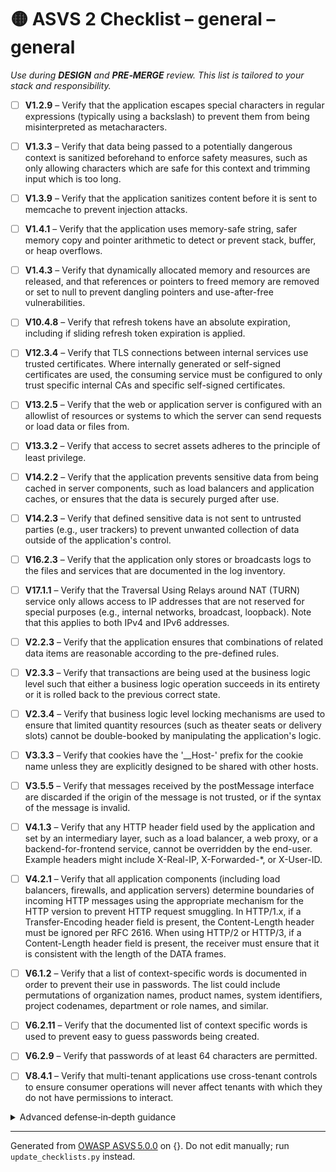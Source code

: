# 🟡 ASVS 2 Checklist – general – general

*Use during **DESIGN** and **PRE‑MERGE** review. This list is tailored to your stack and responsibility.*


- [ ] **V1.2.9** – Verify that the application escapes special characters in regular expressions (typically using a backslash) to prevent them from being misinterpreted as metacharacters.

- [ ] **V1.3.3** – Verify that data being passed to a potentially dangerous context is sanitized beforehand to enforce safety measures, such as only allowing characters which are safe for this context and trimming input which is too long.

- [ ] **V1.3.9** – Verify that the application sanitizes content before it is sent to memcache to prevent injection attacks.

- [ ] **V1.4.1** – Verify that the application uses memory-safe string, safer memory copy and pointer arithmetic to detect or prevent stack, buffer, or heap overflows.

- [ ] **V1.4.3** – Verify that dynamically allocated memory and resources are released, and that references or pointers to freed memory are removed or set to null to prevent dangling pointers and use-after-free vulnerabilities.

- [ ] **V10.4.8** – Verify that refresh tokens have an absolute expiration, including if sliding refresh token expiration is applied.

- [ ] **V12.3.4** – Verify that TLS connections between internal services use trusted certificates. Where internally generated or self-signed certificates are used, the consuming service must be configured to only trust specific internal CAs and specific self-signed certificates.

- [ ] **V13.2.5** – Verify that the web or application server is configured with an allowlist of resources or systems to which the server can send requests or load data or files from.

- [ ] **V13.3.2** – Verify that access to secret assets adheres to the principle of least privilege.

- [ ] **V14.2.2** – Verify that the application prevents sensitive data from being cached in server components, such as load balancers and application caches, or ensures that the data is securely purged after use.

- [ ] **V14.2.3** – Verify that defined sensitive data is not sent to untrusted parties (e.g., user trackers) to prevent unwanted collection of data outside of the application's control.

- [ ] **V16.2.3** – Verify that the application only stores or broadcasts logs to the files and services that are documented in the log inventory.

- [ ] **V17.1.1** – Verify that the Traversal Using Relays around NAT (TURN) service only allows access to IP addresses that are not reserved for special purposes (e.g., internal networks, broadcast, loopback). Note that this applies to both IPv4 and IPv6 addresses.

- [ ] **V2.2.3** – Verify that the application ensures that combinations of related data items are reasonable according to the pre-defined rules.

- [ ] **V2.3.3** – Verify that transactions are being used at the business logic level such that either a business logic operation succeeds in its entirety or it is rolled back to the previous correct state.

- [ ] **V2.3.4** – Verify that business logic level locking mechanisms are used to ensure that limited quantity resources (such as theater seats or delivery slots) cannot be double-booked by manipulating the application's logic.

- [ ] **V3.3.3** – Verify that cookies have the '__Host-' prefix for the cookie name unless they are explicitly designed to be shared with other hosts.

- [ ] **V3.5.5** – Verify that messages received by the postMessage interface are discarded if the origin of the message is not trusted, or if the syntax of the message is invalid.

- [ ] **V4.1.3** – Verify that any HTTP header field used by the application and set by an intermediary layer, such as a load balancer, a web proxy, or a backend-for-frontend service, cannot be overridden by the end-user. Example headers might include X-Real-IP, X-Forwarded-*, or X-User-ID.

- [ ] **V4.2.1** – Verify that all application components (including load balancers, firewalls, and application servers) determine boundaries of incoming HTTP messages using the appropriate mechanism for the HTTP version to prevent HTTP request smuggling. In HTTP/1.x, if a Transfer-Encoding header field is present, the Content-Length header must be ignored per RFC 2616. When using HTTP/2 or HTTP/3, if a Content-Length header field is present, the receiver must ensure that it is consistent with the length of the DATA frames.

- [ ] **V6.1.2** – Verify that a list of context-specific words is documented in order to prevent their use in passwords. The list could include permutations of organization names, product names, system identifiers, project codenames, department or role names, and similar.

- [ ] **V6.2.11** – Verify that the documented list of context specific words is used to prevent easy to guess passwords being created.

- [ ] **V6.2.9** – Verify that passwords of at least 64 characters are permitted.

- [ ] **V8.4.1** – Verify that multi-tenant applications use cross-tenant controls to ensure consumer operations will never affect tenants with which they do not have permissions to interact.

<details><summary>Advanced defense‑in‑depth guidance</summary>


_Add organisation‑specific recommendations, links to tooling, threat models, etc._

</details>


---

Generated from [OWASP ASVS 5.0.0](https://owasp.org/www-project-application-security-verification-standard/) on {}. Do not edit manually; run `update_checklists.py` instead.
